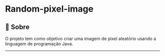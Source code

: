 # Random-pixel-image

## 📌 Sobre

O projeto tem como objetivo criar uma imagem de pixel aleatório usando a linguagem de programação Java.

---
